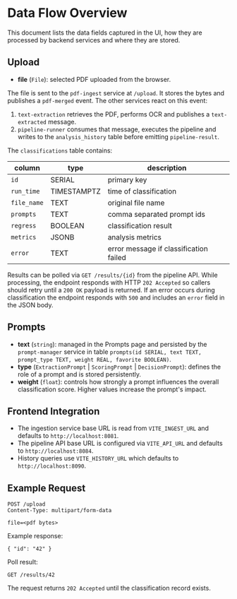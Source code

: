 # Data Flow Overview

This document lists the data fields captured in the UI, how they are
processed by backend services and where they are stored.

## Upload
- **file** (`File`): selected PDF uploaded from the browser.

The file is sent to the `pdf-ingest` service at `/upload`. It stores the bytes
and publishes a `pdf-merged` event. The other services react on this event:

1. `text-extraction` retrieves the PDF, performs OCR and publishes a
   `text-extracted` message.
2. `pipeline-runner` consumes that message, executes the pipeline and writes to
   the `analysis_history` table before emitting `pipeline-result`.

The `classifications` table contains:

| column       | type      | description                     |
|--------------|-----------|---------------------------------|
| `id`         | SERIAL    | primary key                     |
| `run_time`   | TIMESTAMPTZ | time of classification        |
| `file_name`  | TEXT      | original file name              |
| `prompts`    | TEXT      | comma separated prompt ids      |
| `regress`    | BOOLEAN   | classification result           |
| `metrics`    | JSONB     | analysis metrics                |
| `error`      | TEXT      | error message if classification failed |

Results can be polled via `GET /results/{id}` from the pipeline API.
While processing, the endpoint responds with HTTP `202 Accepted` so callers
should retry until a `200 OK` payload is returned. If an error occurs during
classification the endpoint responds with `500` and includes an `error`
field in the JSON body.

## Prompts
- **text** (`string`): managed in the Prompts page and persisted by the
  `prompt-manager` service in table `prompts(id SERIAL, text TEXT,
  prompt_type TEXT, weight REAL, favorite BOOLEAN)`.
- **type** (`ExtractionPrompt` | `ScoringPrompt` | `DecisionPrompt`): defines the
  role of a prompt and is stored persistently.
- **weight** (`float`): controls how strongly a prompt influences the overall
  classification score. Higher values increase the prompt's impact.

## Frontend Integration
- The ingestion service base URL is read from `VITE_INGEST_URL` and defaults to
  `http://localhost:8081`.
- The pipeline API base URL is configured via `VITE_API_URL` and
  defaults to `http://localhost:8084`.
- History queries use `VITE_HISTORY_URL` which defaults to
  `http://localhost:8090`.

## Example Request
```
POST /upload
Content-Type: multipart/form-data

file=<pdf bytes>
```

Example response:
```
{ "id": "42" }
```

Poll result:
```
GET /results/42
```
The request returns `202 Accepted` until the classification record exists.
